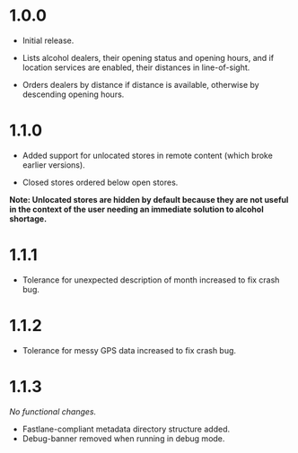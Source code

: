1.0.0
=====

* Initial release.

* Lists alcohol dealers, their opening status and opening hours, and if location services are enabled, their distances in line-of-sight.

* Orders dealers by distance if distance is available, otherwise by descending opening hours.

1.1.0
=====

* Added support for unlocated stores in remote content (which broke earlier versions).

* Closed stores ordered below open stores.

**Note: Unlocated stores are hidden by default because they are not useful in the context of the user needing an immediate solution to alcohol shortage.**

1.1.1
=====

* Tolerance for unexpected description of month increased to fix crash bug.

1.1.2
=====

* Tolerance for messy GPS data increased to fix crash bug.

1.1.3
=====
*No functional changes.*

* Fastlane-compliant metadata directory structure added.
* Debug-banner removed when running in debug mode.
